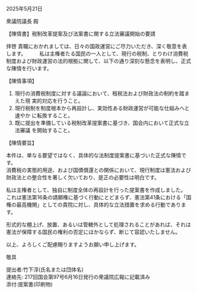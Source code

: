 2025年5月21日

衆議院議長 殿

【陳情書】税制改革提案及び法案書に関する立法審議開始の要請

拝啓 貴職におかれましては、日々の国政運営にご尽力いただき、深く敬意を表します。  　　
私は主権者たる国民の一人として、現行の税制、とりわけ消費税制度および財政運営の法的根拠に関して、以下の通り深刻な懸念を表明し、正式な陳情を行います。

【陳情事項】
1. 現行の消費税制度に対する議論において、租税法および財政法の制約を踏まえた現
実的対応を行うこと。
2. 現行税制を制度根本から再設計し、実効性ある財政運営が可能な仕組みへと速やか
に転換すること。
3. 既に提出を準備している税制改革提案書に基づき、国会内において正式な立法審議
を開始すること。

【陳情要旨】

本件は、単なる要望ではなく、具体的な法制度提案書に基づいた正式な陳情です。  
消費税の実態的用途、および国債償還との関係において、現行制度は憲法および財政法との整合性を著しく欠いており、是正の必要性は明白です。　　

私は主権者として、独自に制度全体の再設計を行った提案書を作成しました。  
これは憲法第16条の請願権に基づく行動にとどまらず、憲法第41条における「国権の最高機関」としての貴院に対し、具体的な立法措置を求める行動であります。　　

形式的な棚上げ、放置、あるいは管轄外として処理されることがあれば、それは憲法が保障する国民の権利の否定にほかならず、断じて容認いたしません。


以上、よろしくご配慮賜りますようお願い申し上げます。


敬具

提出者:竹下淳(氏名または団体名)  
連絡先: 217回国会第97号6月16日発行の衆議院広報に記載済み  
添付:提案書(印刷物)